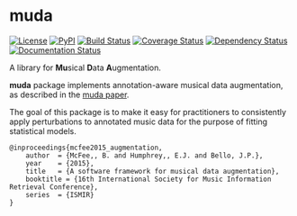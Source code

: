 muda
====
[![License](https://img.shields.io/github/license/bmcfee/muda.svg)]()
[![PyPI](https://img.shields.io/pypi/v/muda.svg)](https://pypi.python.org/pypi/muda)
[![Build Status](https://travis-ci.org/bmcfee/muda.svg?branch=master)](https://travis-ci.org/bmcfee/muda)
[![Coverage Status](https://coveralls.io/repos/bmcfee/muda/badge.svg?branch=master&service=github)](https://coveralls.io/github/bmcfee/muda?branch=master)
[![Dependency Status](https://dependencyci.com/github/bmcfee/muda/badge)](https://dependencyci.com/github/bmcfee/muda)
[![Documentation Status](https://readthedocs.org/projects/muda/badge/?version=latest)](http://muda.readthedocs.org/en/latest/?badge=latest)

A library for **Mu**sical **D**ata **A**ugmentation.

**muda** package implements annotation-aware musical data augmentation, as described in
the [muda paper](http://bmcfee.github.io/papers/ismir2015_augmentation.pdf).

The goal of this package is to make it easy for practitioners to consistently apply
perturbations to annotated music data for the purpose of fitting statistical models.


```
@inproceedings{mcfee2015_augmentation,
    author  = {McFee,, B. and Humphrey,, E.J. and Bello, J.P.},
    year    = {2015},
    title   = {A software framework for musical data augmentation},
    booktitle = {16th International Society for Music Information Retrieval Conference},
    series  = {ISMIR}
}
```
